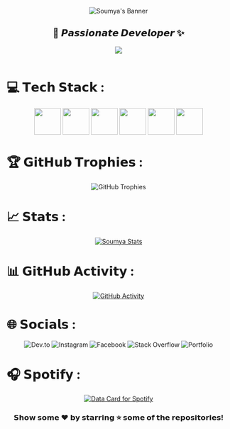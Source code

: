 <div align="center">
  
![Soumya's Banner](https://raw.githubusercontent.com/halfrost/halfrost/master/icons/header_.png)

</div>

<div align="center">
  <strong><h2>🌠 𝙋𝙖𝙨𝙨𝙞𝙤𝙣𝙖𝙩𝙚 𝘿𝙚𝙫𝙚𝙡𝙤𝙥𝙚𝙧 ✨</h2></strong>
</div>
<div align="center">
  <img src="https://user-images.githubusercontent.com/70382532/138322189-2db8df52-9dcb-40a0-88a8-c365466bd33d.gif">
</div>
<br>

# 💻 𝗧𝗲𝗰𝗵 𝗦𝘁𝗮𝗰𝗸 :

<div align="center">
<img src="https://github.com/Subhampreet/Subhampreet/blob/master/logos/c++.png?raw=true" height="60" width="60">
<img src="https://github.com/Subhampreet/Subhampreet/blob/master/logos/python.png?raw=true" height="60" width="60">
<img src="https://github.com/Subhampreet/Subhampreet/blob/master/logos/JS.png?raw=true" height="60" width="60">
<img src="https://cdn.iconscout.com/icon/free/png-512/node-js-1174925.png" height="60" width="60">
<img src="https://github.com/Subhampreet/Subhampreet/blob/master/logos/css.png?raw=true" height="60" width="60">
<img src="https://github.com/Subhampreet/Subhampreet/blob/master/logos/html.png?raw=true" height="60" width="60">
</div>

# 🏆 𝗚𝗶𝘁𝗛𝘂𝗯 𝗧𝗿𝗼𝗽𝗵𝗶𝗲𝘀 :
<div align="center">
  <img src="https://github-trophies.vercel.app/?username=SoumyaEXE&theme=monokai&no-frame=false&no-bg=false&margin-w=4" alt="GitHub Trophies">
</div>

# 📈 𝗦𝘁𝗮𝘁𝘀 :
<div align="center">
  <a href="https://github.com/SoumyaEXE">
    <img src="https://awesome-github-stats.azurewebsites.net/user-stats/Soumyaexe?cardType=level&theme=monokai&preferLogin=false" alt="Soumya Stats">
  </a>
</div>

# 📊 𝗚𝗶𝘁𝗛𝘂𝗯 𝗔𝗰𝘁𝗶𝘃𝗶𝘁𝘆 :
<div align="center">
  <a href="https://github.com/SoumyaEXE">
    <img src="https://github-readme-activity-graph.vercel.app/graph?username=Soumyaexe&bg_color=2d2a2e&color=ffffff&line=f92672&point=fd971f&area=true&hide_border=true" alt="GitHub Activity">
  </a>
</div>

# 🌐 𝗦𝗼𝗰𝗶𝗮𝗹𝘀 :
<div align="center">
  <img src="https://img.shields.io/badge/Dev.to-0A0A0A?style=for-the-badge&logo=devdotto&logoColor=white" alt="Dev.to">
  <img src="https://img.shields.io/badge/Instagram-E4405F?style=for-the-badge&logo=instagram&logoColor=white" alt="Instagram">
  <img src="https://img.shields.io/badge/Facebook-1877F2?style=for-the-badge&logo=facebook&logoColor=white" alt="Facebook">
  <img src="https://img.shields.io/badge/StackOverflow-F48024?style=for-the-badge&logo=stackoverflow&logoColor=white" alt="Stack Overflow">
  <img src="https://img.shields.io/badge/Portfolio-000000?style=for-the-badge&logo=github&logoColor=white" alt="Portfolio">
</div>

# 🎧 𝗦𝗽𝗼𝘁𝗶𝗳𝘆 :

<div align="center">
<a href="https://github.com/SoumyaEXE">
  <img src="https://data-card-for-spotify.herokuapp.com/api/card?user_id=31qhaph7hi7ktvz5svukclvefggu&hide_title=1&limit=3" alt="Data Card for Spotify">
</a>

###  𝗦𝗵𝗼𝘄 𝘀𝗼𝗺𝗲 ❤️ 𝗯𝘆 𝘀𝘁𝗮𝗿𝗿𝗶𝗻𝗴 ⭐ 𝘀𝗼𝗺𝗲 𝗼𝗳 𝘁𝗵𝗲 𝗿𝗲𝗽𝗼𝘀𝗶𝘁𝗼𝗿𝗶𝗲𝘀!
<!-- Proudly created with ❤ by Soumya -->
